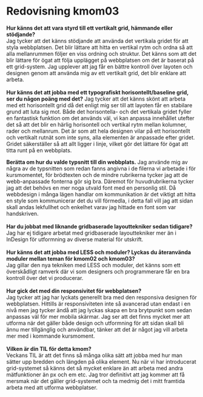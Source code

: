 ---
---
Redovisning kmom03
=========================

**Hur känns det att vara styrd till ett vertikalt grid, hämmande eller stödjande?** <br>
Jag tycker att det känns stödjande att använda det vertikala gridet för att styla webbplatsen. Det blir lättare att hitta en vertikal rytm och ordna så att alla mellanrummen följer en viss ordning och struktur. Det känns som att det blir lättare för ögat att följa upplägget på webbplatsen om det är baserat på ett grid-system. Jag upplever att jag får en bättre kontroll över layoten och designen genom att använda mig av ett vertikalt grid, det blir enklare att arbeta.  
<br>
**Hur känns det att jobba med ett typografiskt horisontellt/baseline grid, ser du någon poäng med det?**
Jag tycker att det känns skönt att arbeta med ett horisontellt grid då det enligt mig ser till att layoten får en stabilare grund att luta sig mot. Både det horisontella- och det vertikala gridet fyller en fantastisk funktion om det används väl, vi kan anpassa innehållet utefter det så att det blir en härlig horisontell och vertikal rytm mellan kolumner, rader och mellanrum. Det är som att hela designen vilar på ett horisontellt och vertikalt rutnät som inte syns, alla elementen är anpassade efter gridet. Gridet säkerställer så att allt ligger i linje, vilket gör det lättare för ögat att titta runt på en webbplats.

**Berätta om hur du valde typsnitt till din webbplats.**
Jag använde mig av några av de typsnitten som redan fanns angivna i de filerna vi arbetade i för kursmomentet, för brödtexten och de mindre rubrikerna tycker jag att de webb-anpassade fonterna gör sig bra. Däremot för huvudrubrikerna tycker jag att det behövs en mer noga utvald font med en personlig stil. Då webbdesign i många lägen handlar om kommunikation är det viktigt att hitta en style som kommunicerar det du vill förmedla, i detta fall vill jag att sidan skall andas lekfullhet och enkelhet varav jag hittade en font som var handskriven.
<br><br>
**Har du jobbat med liknande gridbaserade layouttekniker sedan tidigare?**<br>
Jag har ej tidigare arbetat med gridbaserade layouttekniker mer än i InDesign för utformning av diverse material för utskrift.
<br><br>
**Hur känns det att jobba med LESS och moduler? Lyckas du återanvända moduler mellan teman för kmom02 och kmom03?**<br>
Jag gillar den nya tekniken med LESS och moduler, det känns som ett överskådligt ramverk där vi som designers och programmerare får en bra kontroll över det vi producerar.
<br><br>
**Hur gick det med din responsivitet för webbplatsen?**<br>
Jag tycker att jag har lyckats generellt bra med den responsiva designen för webbplatsen. Hittills är responsiviteten inte så avancerad utan endast i en nivå men jag tycker ändå att jag lyckas skapa en bra brytpunkt som sedan anpassas väl för mer mobila skärmar. Jag ser att det finns mycket mer att utforma när det gäller både design och utformning för att sidan skall bli ännu mer tillgänglig och användbar, tänker att det är något jag vill arbeta mer med i kommande kursmoment.
<br><br>
**Vilken är din TIL för detta kmom?**<br>
Veckans TIL är att det finns så många olika sätt att jobba med hur man sätter upp bredden och längden på olika element. Nu när vi har introducerat grid-systemet så känns det så mycket enklare än att arbeta med andra mätfunktioner än px och em etc. Jag tror definitivt att jag kommer att få mersmak när det gäller grid-systemet och ta medmig det i mitt framtida arbeta med att utforma webbplatser. <br>

